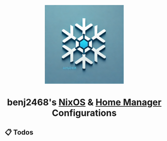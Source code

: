 <p align="center">
      <img width="250px" src=".github/images/flake-logo.png" alt="benj2468 flake logo">
</p>

<h1 align="center">benj2468's <a href="https://nixos.org">NixOS</a> & <a href="https://github.com/nix-community/home-manager">Home Manager</a> Configurations</h1>


## 📋 Todos

